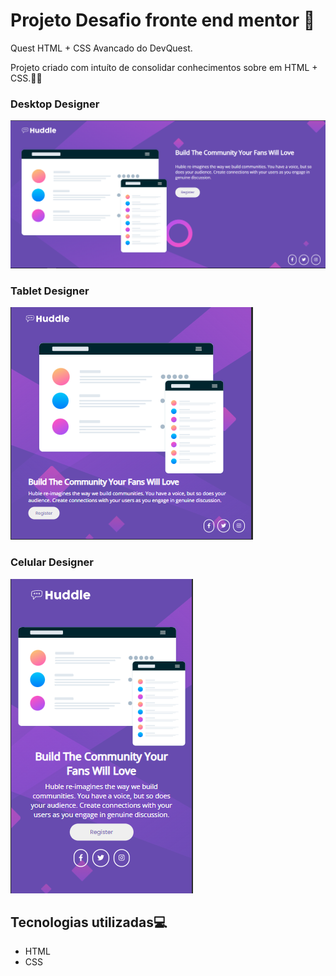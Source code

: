 # Projeto Desafio fronte end mentor 🧩

Quest HTML + CSS Avancado do DevQuest.

Projeto criado com intuíto de consolidar conhecimentos sobre em HTML + CSS.🚀🚀

### Desktop Designer

<img src="design/desktop-design.jpg" alt="Imagem do Projeto">

### Tablet Designer

<img src="design/tablet-designer.PNG" alt="Imagem do Projeto">

### Celular Designer

<img src="design/cell-designer.PNG" alt="Imagem do Projeto">

## Tecnologias utilizadas💻

- HTML
- CSS
